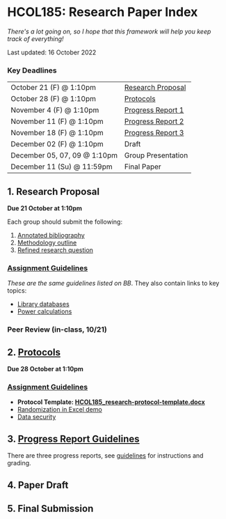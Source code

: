 # HCOL185: Research Paper Index 

*There's a lot going on, so I hope that this framework will help you keep track of everything!*

Last updated: 16 October 2022



### Key Deadlines

|                              |                                          |
| ---------------------------- | ---------------------------------------- |
| October 21 (F) @ 1:10pm      | [Research Proposal](rproposal.html)      |
| October 28 (F) @ 1:10pm      | [Protocols](rprotocol.html)              |
| November 4 (F) @ 1:10pm      | [Progress Report 1](progressreport.html) |
| November 11 (F) @ 1:10pm     | [Progress Report 2](progressreport.html) |
| November 18 (F) @ 1:10pm     | [Progress Report 3](progressreport.html) |
| December 02 (F) @ 1:10pm     | Draft                                    |
| December 05, 07, 09 @ 1:10pm | Group Presentation                       |
| December 11 (Su) @ 11:59pm   | Final Paper                              |



## 1. Research Proposal 

**Due 21 October at 1:10pm**

Each group should submit the following: 

1. [Annotated bibliography](rproposal.html#annotated-bibliography)
2. [Methodology outline](rproposal.html#detailed-methodology-outline)
3. [Refined research question](rproposal.html#refined-research-question)

### [Assignment Guidelines](rproposal)

*These are the same guidelines listed on BB*. They also contain links to key topics: 

- [Library databases](library_database)
- [Power calculations](powercalc.html)

### Peer Review (in-class, 10/21)



## 2. [Protocols](rprotocol.html)

**Due 28 October at 1:10pm**



### [Assignment Guidelines](rprotcol.html) 

- **Protocol Template: [HCOL185_research-protocol-template.docx](HCOL185_research-protocol-template.docx)**
- [Randomization in Excel demo](https://www.youtube.com/embed/KE2KViKAeSI)
- [Data security](data-security)



## 3. [Progress Report Guidelines](progressreport.html)

There are three progress reports, see [guidelines](progressreport.html) for instructions and grading.



## 4. Paper Draft 



## 5. Final Submission 
